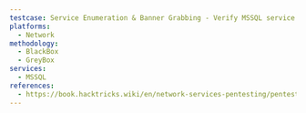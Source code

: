 ```yaml
---
testcase: Service Enumeration & Banner Grabbing - Verify MSSQL service version and banner using Nmap service/version scan (nmap -sV -p 1433 <IP>)
platforms: 
  - Network
methodology: 
  - BlackBox
  - GreyBox
services:
  - MSSQL
references:
  - https://book.hacktricks.wiki/en/network-services-pentesting/pentesting-mssql-microsoft-sql-server/index.html
---
```

